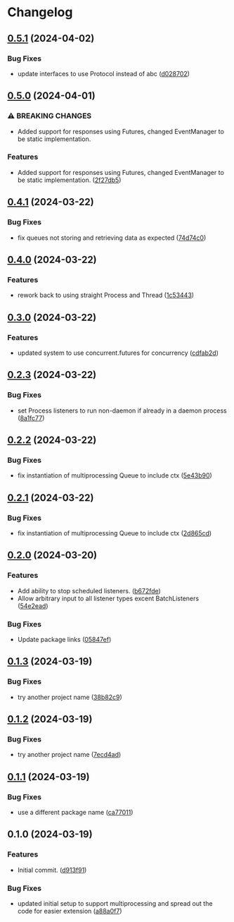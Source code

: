 # Changelog

## [0.5.1](https://github.com/JeordyR/PyEventManager/compare/v0.5.0...v0.5.1) (2024-04-02)


### Bug Fixes

* update interfaces to use Protocol instead of abc ([d028702](https://github.com/JeordyR/PyEventManager/commit/d0287024b52ef6f13ebb2a7b560b4e23496316a3))

## [0.5.0](https://github.com/JeordyR/PyEventManager/compare/v0.4.1...v1.0.0) (2024-04-01)


### ⚠ BREAKING CHANGES

* Added support for responses using Futures, changed EventManager to be static implementation.

### Features

* Added support for responses using Futures, changed EventManager to be static implementation. ([2f27db5](https://github.com/JeordyR/PyEventManager/commit/2f27db5f92fe5a827071a69112893ba09ea69474))

## [0.4.1](https://github.com/JeordyR/PyEventManager/compare/v0.4.0...v0.4.1) (2024-03-22)


### Bug Fixes

* fix queues not storing and retrieving data as expected ([74d74c0](https://github.com/JeordyR/PyEventManager/commit/74d74c097762ad4ea296ccd89350ecdbf00d981e))

## [0.4.0](https://github.com/JeordyR/PyEventManager/compare/v0.3.0...v0.4.0) (2024-03-22)


### Features

* rework back to using straight Process and Thread ([1c53443](https://github.com/JeordyR/PyEventManager/commit/1c53443d7f205d0b178ce35413742fe5bf48c44f))

## [0.3.0](https://github.com/JeordyR/PyEventManager/compare/v0.2.3...v0.3.0) (2024-03-22)


### Features

* updated system to use concurrent.futures for concurrency ([cdfab2d](https://github.com/JeordyR/PyEventManager/commit/cdfab2dd49d625c4caad2030f2329a1eadf1fb94))

## [0.2.3](https://github.com/JeordyR/PyEventManager/compare/v0.2.2...v0.2.3) (2024-03-22)


### Bug Fixes

* set Process listeners to run non-daemon if already in a daemon process ([8a1fc77](https://github.com/JeordyR/PyEventManager/commit/8a1fc773d574189530c8d5eae12d218bd2e8473a))

## [0.2.2](https://github.com/JeordyR/PyEventManager/compare/v0.2.1...v0.2.2) (2024-03-22)


### Bug Fixes

* fix instantiation of multiprocessing Queue to include ctx ([5e43b90](https://github.com/JeordyR/PyEventManager/commit/5e43b9009e382202c98f63ea86b2c505d46a200c))

## [0.2.1](https://github.com/JeordyR/PyEventManager/compare/v0.2.0...v0.2.1) (2024-03-22)


### Bug Fixes

* fix instantiation of multiprocessing Queue to include ctx ([2d865cd](https://github.com/JeordyR/PyEventManager/commit/2d865cd44813f016b86006ab5bd3643ff7e9ff63))

## [0.2.0](https://github.com/JeordyR/PyEventManager/compare/v0.1.3...v0.2.0) (2024-03-20)


### Features

* Add ability to stop scheduled listeners. ([b672fde](https://github.com/JeordyR/PyEventManager/commit/b672fde1980e7dddf5c85ec1f24c7712f209006c))
* Allow arbitrary input to all listener types excent BatchListeners ([54e2ead](https://github.com/JeordyR/PyEventManager/commit/54e2eadf8bb1c09a506b1c162d182f41a290af3a))


### Bug Fixes

* Update package links ([05847ef](https://github.com/JeordyR/PyEventManager/commit/05847efad7f33953ecd91b8fdec86a3bb0f43a45))

## [0.1.3](https://github.com/JeordyR/PyEventManager/compare/v0.1.2...v0.1.3) (2024-03-19)


### Bug Fixes

* try another project name ([38b82c9](https://github.com/JeordyR/PyEventManager/commit/38b82c9fed604f85c8aa1a76afeb472b9689c57c))

## [0.1.2](https://github.com/JeordyR/PyEventManager/compare/v0.1.1...v0.1.2) (2024-03-19)


### Bug Fixes

* try another project name ([7ecd4ad](https://github.com/JeordyR/PyEventManager/commit/7ecd4ad99410cf335fc8943cfdf9cd9608a09610))

## [0.1.1](https://github.com/JeordyR/PyEventManager/compare/v0.1.0...v0.1.1) (2024-03-19)


### Bug Fixes

* use a different package name ([ca77011](https://github.com/JeordyR/PyEventManager/commit/ca77011cc3655cce684a0f6bba3f6ee342a3c3cd))

## 0.1.0 (2024-03-19)


### Features

* Initial commit. ([d913f91](https://github.com/JeordyR/PyEventManager/commit/d913f91f8c24c0221832e4fda52da7a0d3f9fffe))


### Bug Fixes

* updated initial setup to support multiprocessing and spread out the code for easier extension ([a88a0f7](https://github.com/JeordyR/PyEventManager/commit/a88a0f7fb3ad4126a21b19860f20aaf0f08f3e20))
